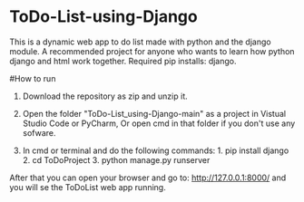 # ToDo-List-using-Django
This is a dynamic web app to do list made with python and the django module. A recommended project for anyone who wants to learn how python django and html work together.
Required pip installs: django. 


#How to run
1. Download the repository as zip and unzip it.
2. Open the folder "ToDo-List_using-Django-main" as a project in Vistual Studio Code or PyCharm,
   Or open cmd in that folder if you don't use any sofware.

3. In cmd or terminal and do the following commands:
        1. pip install django
        2. cd ToDoProject
        3. python manage.py runserver

After that you can open your browser and go to: http://127.0.0.1:8000/ and you will se the ToDoList web app running.
